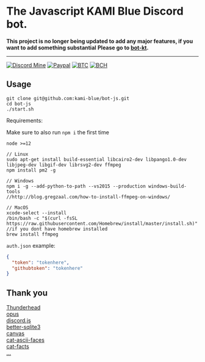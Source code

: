 # The Javascript KAMI Blue Discord bot.
**This project is no longer being updated to add any major features, if you want to add something substantial**
**Please go to [bot-kt](https://github.com/kami-blue/bot-kt).**
___
[![Discord Mine](https://img.shields.io/discord/573954110454366214?label=chat&logo=discord&logoColor=white)](https://discord.gg/KfpqwZB)
[![Paypal](https://img.shields.io/badge/paypal-donate-red?color=169bd7&logo=paypal)](https://paypal.me/mik4a/5USD)
[![BTC](https://img.shields.io/badge/btc-donate-red?color=f08b16&logo=bitcoin)](https://www.blockchain.com/btc/address/19pH4aNZZMPJkqQ2826BauRokyBs1NYon7)
[![BCH](https://img.shields.io/badge/bch-donate-red?color=2db300&logo=cash-app)](https://www.blockchain.com/bch/address/19pH4aNZZMPJkqQ2826BauRokyBs1NYon7) 

## Usage

```
git clone git@github.com:kami-blue/bot-js.git
cd bot-js
./start.sh
```

Requirements: 

Make sure to also run `npm i` the first time

```
node >=12

// Linux
sudo apt-get install build-essential libcairo2-dev libpango1.0-dev libjpeg-dev libgif-dev librsvg2-dev ffmpeg
npm install pm2 -g

// Windows
npm i -g --add-python-to-path --vs2015 --production windows-build-tools
//http://blog.gregzaal.com/how-to-install-ffmpeg-on-windows/

// MacOS
xcode-select --install
/bin/bash -c "$(curl -fsSL https://raw.githubusercontent.com/Homebrew/install/master/install.sh)" //if you dont have homebrew installed
brew install ffmpeg
```

`auth.json` example:
```json
{
  "token": "tokenhere",
  "githubtoken": "tokenhere"
}
```

## Thank you
[Thunderhead](https://github.com/humboldt123/the-thunderhead)  
[opus](https://github.com/discordjs/opus)  
[discord.js](https://github.com/discordjs/discord.js)  
[better-sqlite3](https://github.com/JoshuaWise/better-sqlite3)  
[canvas](https://github.com/Automattic/node-canvas)  
[cat-ascii-faces](https://github.com/melaniecebula/cat-ascii-faces)  
[cat-facts](https://github.com/vadimdemedes/cat-facts)  
[...](https://github.com/kami-blue/bot-js/blob/b77edef859e942f2fb1257448d794df14e86c0eb/package.json#L12)  
